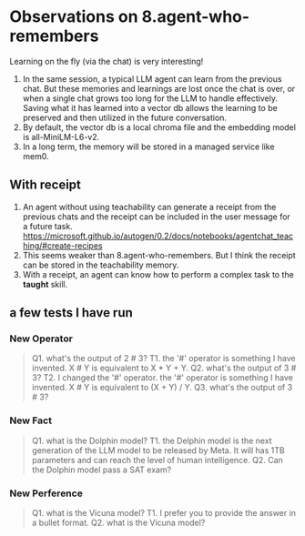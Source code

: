 # Observations on 8.agent-who-remembers

Learning on the fly (via the chat) is very interesting!

1. In the same session, a typical LLM agent can learn from the previous chat. But these memories and learnings are lost once the chat is over, or when a single chat grows too long for the LLM to handle effectively. Saving what it has learned into a vector db allows the learning to be preserved and then utilized in the future conversation.
2. By default, the vector db is a local chroma file and the embedding model is all-MiniLM-L6-v2.
3. In a long term, the memory will be stored in a managed service like mem0.

## With receipt

1. An agent without using teachability can generate a receipt from the previous chats and the receipt can be included in the user message for a future task. <https://microsoft.github.io/autogen/0.2/docs/notebooks/agentchat_teaching/#create-recipes>
2. This seems weaker than 8.agent-who-remembers. But I think the receipt can be stored in the teachability memory.
3. With a receipt, an agent can know how to perform a complex task to the **taught** skill.

## a few tests I have run

### New Operator

> Q1. what's the output of 2 # 3?
> T1. the '#' operator is something I have invented. X # Y is equivalent to X * Y + Y.
> Q2. what's the output of 3 # 3?
> T2. I changed the '#' operator. the '#' operator is something I have invented. X # Y is equivalent to (X + Y) / Y.
> Q3. what's the output of 3 # 3?

### New Fact

> Q1. what is the Dolphin model?
> T1. the Delphin model is the next generation of the LLM model to be released by Meta. It will has 1TB parameters and can reach the level of human intelligence.
> Q2. Can the Dolphin model pass a SAT exam?

### New Perference

> Q1. what is the Vicuna model?
> T1. I prefer you to provide the answer in a bullet format.
> Q2. what is the Vicuna model?
